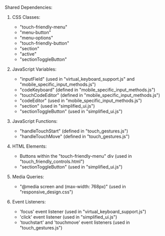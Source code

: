 Shared Dependencies:

1. CSS Classes: 
   - "touch-friendly-menu"
   - "menu-button"
   - "menu-options"
   - "touch-friendly-button"
   - "section"
   - "active"
   - "sectionToggleButton"

2. JavaScript Variables:
   - "inputField" (used in "virtual_keyboard_support.js" and "mobile_specific_input_methods.js")
   - "codeKeyboard" (defined in "mobile_specific_input_methods.js")
   - "touchCodeEditor" (defined in "mobile_specific_input_methods.js")
   - "codeEditor" (used in "mobile_specific_input_methods.js")
   - "section" (used in "simplified_ui.js")
   - "sectionToggleButton" (used in "simplified_ui.js")

3. JavaScript Functions:
   - "handleTouchStart" (defined in "touch_gestures.js")
   - "handleTouchMove" (defined in "touch_gestures.js")

4. HTML Elements:
   - Buttons within the "touch-friendly-menu" div (used in "touch_friendly_controls.html")
   - "sectionToggleButton" (used in "simplified_ui.js")

5. Media Queries:
   - "@media screen and (max-width: 768px)" (used in "responsive_design.css")

6. Event Listeners:
   - 'focus' event listener (used in "virtual_keyboard_support.js")
   - 'click' event listener (used in "simplified_ui.js")
   - 'touchstart' and 'touchmove' event listeners (used in "touch_gestures.js")